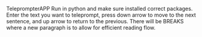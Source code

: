 TeleprompterAPP
Run in python and make sure installed correct packages. Enter the text you want to teleprompt, press down arrow to move to the next sentence, and up arrow to return to the previous. There will be BREAKS where a new paragraph is to allow for efficient reading flow.
